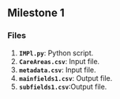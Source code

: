 ## Milestone 1

### Files

1. **`IMPl.py`**: Python script.
2. **`CareAreas.csv`**: Input file.
3. **`metadata.csv`**: Input file.
4. **`mainfields1.csv`**: Output file.
5. **`subfields1.csv`**:Output file.
